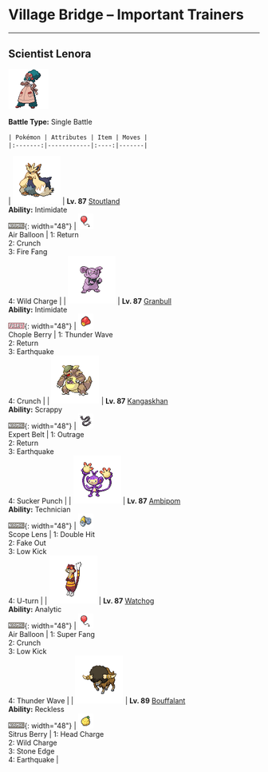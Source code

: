 # Village Bridge – Important Trainers

---

## Scientist Lenora

![Scientist Lenora](../../assets/important_trainers/lenora.png "Scientist Lenora")

**Battle Type:** Single Battle

    | Pokémon | Attributes | Item | Moves |
    |:-------:|------------|:----:|-------|
| ![Stoutland](../../assets/sprites/stoutland/front.png "Stoutland: It rescues people stranded by blizzards in the mountains. Its shaggy fur shields it from the cold.") | **Lv. 87** [Stoutland](../../pokemon/stoutland.md/)<br>**Ability:** <span class="tooltip" title="Lowers the foe’s Attack stat.">Intimidate</span><br>![normal](../../assets/types/normal.png "Normal"){: width="48"} | ![Air Balloon](../../assets/items/air-balloon.png "Air Balloon")<br><span class="tooltip" title="When held by a Pokémon, the Pokémon will float into the air. When the holder is attacked, this item will burst.">Air Balloon</span> | 1: <span class='tooltip' title='A full-power attack that grows more powerful the more the user likes its Trainer.'>Return</span><br>2: <span class='tooltip' title='The user crunches up the target with sharp fangs. It may also lower the target’s Defense stat.'>Crunch</span><br>3: <span class='tooltip' title='The user bites with flame-cloaked fangs. It may also make the target flinch or leave it burned.'>Fire Fang</span><br>4: <span class='tooltip' title='The user shrouds itself in electricity and smashes into its target. It also damages the user a little.'>Wild Charge</span> |
| ![Granbull](../../assets/sprites/granbull/front.png "Granbull: It is timid in spite of its looks. If it becomes enraged, however, it will strike with its huge fangs.") | **Lv. 87** [Granbull](../../pokemon/granbull.md/)<br>**Ability:** <span class="tooltip" title="Lowers the foe’s Attack stat.">Intimidate</span><br>![fairy](../../assets/types/fairy.png "Fairy"){: width="48"} | ![Chople Berry](../../assets/items/chople-berry.png "Chople Berry")<br><span class="tooltip" title="Weakens a supereffective Fighting-type attack against the holding Pokémon.">Chople Berry</span> | 1: <span class='tooltip' title='A weak electric charge is launched at the target. It causes paralysis if it hits.'>Thunder Wave</span><br>2: <span class='tooltip' title='A full-power attack that grows more powerful the more the user likes its Trainer.'>Return</span><br>3: <span class='tooltip' title='The user sets off an earthquake that strikes those around it.'>Earthquake</span><br>4: <span class='tooltip' title='The user crunches up the target with sharp fangs. It may also lower the target’s Defense stat.'>Crunch</span> |
| ![Kangaskhan](../../assets/sprites/kangaskhan/front.png "Kangaskhan: It raises its offspring in its belly pouch. It lets the baby out to play only when it feels safe.") | **Lv. 87** [Kangaskhan](../../pokemon/kangaskhan.md/)<br>**Ability:** <span class="tooltip" title="Enables moves to hit Ghost-type Pokémon.">Scrappy</span><br>![normal](../../assets/types/normal.png "Normal"){: width="48"} | ![Expert Belt](../../assets/items/expert-belt.png "Expert Belt")<br><span class="tooltip" title="An item to be held by a Pokémon. It is a well-worn belt that slightly boosts the power of supereffective moves.">Expert Belt</span> | 1: <span class='tooltip' title='The user rampages and attacks for two to three turns. It then becomes confused, however.'>Outrage</span><br>2: <span class='tooltip' title='A full-power attack that grows more powerful the more the user likes its Trainer.'>Return</span><br>3: <span class='tooltip' title='The user sets off an earthquake that strikes those around it.'>Earthquake</span><br>4: <span class='tooltip' title='This move enables the user to attack first. It fails if the target is not readying an attack, however.'>Sucker Punch</span> |
| ![Ambipom](../../assets/sprites/ambipom/front.png "Ambipom: Split into two, the tails are so adept at handling and doing things, Ambipom rarely uses its hands.") | **Lv. 87** [Ambipom](../../pokemon/ambipom.md/)<br>**Ability:** <span class="tooltip" title="Powers up the Pokémon’s weaker moves.">Technician</span><br>![normal](../../assets/types/normal.png "Normal"){: width="48"} | ![Scope Lens](../../assets/items/scope-lens.png "Scope Lens")<br><span class="tooltip" title="An item to be held by a Pokémon. It is a lens that boosts the holder’s critical-hit ratio.">Scope Lens</span> | 1: <span class='tooltip' title='The user slams the target with a long tail, vines, or tentacle. The target is hit twice in a row.'>Double Hit</span><br>2: <span class='tooltip' title='An attack that hits first and makes the target flinch. It only works the first turn the user is in battle.'>Fake Out</span><br>3: <span class='tooltip' title='A powerful low kick that makes the target fall over. It inflicts greater damage on heavier targets.'>Low Kick</span><br>4: <span class='tooltip' title='After making its attack, the user rushes back to switch places with a party Pokémon in waiting.'>U-turn</span> |
| ![Watchog](../../assets/sprites/watchog/front.png "Watchog: When they see an enemy, their tails stand high, and they spit the seeds of berries stored in their cheek pouches.") | **Lv. 87** [Watchog](../../pokemon/watchog.md/)<br>**Ability:** <span class="tooltip" title="Boosts move power when the Pokémon moves last.">Analytic</span><br>![normal](../../assets/types/normal.png "Normal"){: width="48"} | ![Air Balloon](../../assets/items/air-balloon.png "Air Balloon")<br><span class="tooltip" title="When held by a Pokémon, the Pokémon will float into the air. When the holder is attacked, this item will burst.">Air Balloon</span> | 1: <span class='tooltip' title='The user chomps hard on the target with its sharp front fangs. It cuts the target’s HP to half.'>Super Fang</span><br>2: <span class='tooltip' title='The user crunches up the target with sharp fangs. It may also lower the target’s Defense stat.'>Crunch</span><br>3: <span class='tooltip' title='A powerful low kick that makes the target fall over. It inflicts greater damage on heavier targets.'>Low Kick</span><br>4: <span class='tooltip' title='A weak electric charge is launched at the target. It causes paralysis if it hits.'>Thunder Wave</span> |
| ![Bouffalant](../../assets/sprites/bouffalant/front.png "Bouffalant: Their fluffy fur absorbs damage, even if they strike foes with a fierce headbutt.") | **Lv. 89** [Bouffalant](../../pokemon/bouffalant.md/)<br>**Ability:** <span class="tooltip" title="Powers up moves that have recoil damage.">Reckless</span><br>![normal](../../assets/types/normal.png "Normal"){: width="48"} | ![Sitrus Berry](../../assets/items/sitrus-berry.png "Sitrus Berry")<br><span class="tooltip" title="If held by a Pokémon, it heals the user’s HP a little.">Sitrus Berry</span> | 1: <span class='tooltip' title='The user charges its head into its target, using its powerful guard hair. It also damages the user a little.'>Head Charge</span><br>2: <span class='tooltip' title='The user shrouds itself in electricity and smashes into its target. It also damages the user a little.'>Wild Charge</span><br>3: <span class='tooltip' title='The user stabs the foe with sharpened stones from below. It has a high critical-hit ratio.'>Stone Edge</span><br>4: <span class='tooltip' title='The user sets off an earthquake that strikes those around it.'>Earthquake</span> |

